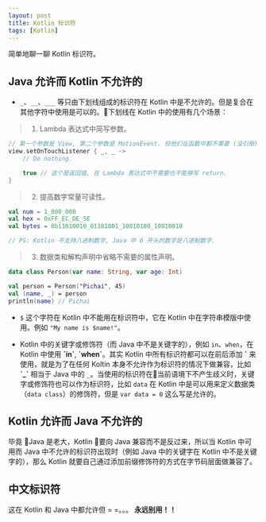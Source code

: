 ```yaml
---
layout: post
title: Kotlin 标识符
tags: [Kotlin]
---
```


简单地聊一聊 Kotlin 标识符。

## Java 允许而 Kotlin 不允许的

* `_`、`__`、`___` 等只由下划线组成的标识符在 Kotlin 中是不允许的。但是复合在其他字符中使用是可以的。下划线在 Kotlin 中的使用有几个场景：

> 1. Lambda 表达式中简写参数。

``` kotlin
// 第一个参数是 View, 第二个参数是 MotionEvent. 但他们在函数中都不需要 (没引用), 所以可以使用 _.
view.setOnTouchListener { _, _ -> 
    // Do nothing.

    true // 这个是返回值, 在 Lambda 表达式中不需要也不能够写 return.
}
```

> 2. 提高数字常量可读性。

``` kotlin
val num = 1_000_000
val hex = 0xFF_EC_DE_5E
val bytes = 0b11010010_01101001_10010100_10010010

// PS: Kotlin 不支持八进制数字, Java 中 0 开头的数字是八进制数字.
```

> 3. 数据类和解构声明中省略不需要的属性声明。

``` kotlin
data class Person(var name: String, var age: Int)

val person = Person("Pichai", 45)
val (name, _) = person
println(name) // Pichai
```

* `$` 这个字符在 Kotlin 中不能用在标识符中，它在 Kotlin 中在字符串模版中使用。例如 `"My name is $name!"`。

* Kotlin 中的关键字或修饰符（而 Java 中不是关键字的），例如 `in`、`when`，在 Kotlin 中使用 **\`in\`**, **\`when\`**。其实 Kotlin 中所有标识符都可以在前后添加 **\`** 来使用，就是为了在任何 Koltin 本身不允许作为标识符的情况下做兼容，比如 **\`_\`** 相当于 Java 中的 `_`。当使用的标识符在当前语境下不产生歧义时，关键字或修饰符也可以作为标识符，比如 `data` 在 Kotlin 中是可以用来定义数据类（`data class`）的修饰符，但是 `var data = 0` 这么写是允许的。

## Kotlin 允许而 Java 不允许的

毕竟 Java 是老大，Kotlin 要向 Java 兼容而不是反过来，所以当 Kotlin 中可用而 Java 中不允许的标识符出现时（例如 Java 中的关键字在 Kotlin 中不是关键字的），那么 Kotlin 就要自己通过添加前缀修饰符的方式在字节码层面做兼容了。

## 中文标识符

这在 Kotlin 和 Java 中都允许但 = =。。。 **永远别用！！**
